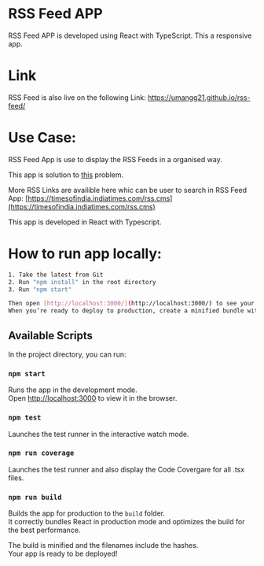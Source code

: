 # RSS Feed APP

RSS Feed APP is developed using React with TypeScript. This a responsive app.

# Link 

RSS Feed is also live on the following Link: https://umangg21.github.io/rss-feed/

# Use Case:

RSS Feed App is use to display the RSS Feeds in a organised way.

This app is solution to [this](assignment/assignment.md) problem.

More RSS Links are availible here whic can be user to search in RSS Feed App: [https://timesofindia.indiatimes.com/rss.cms](https://timesofindia.indiatimes.com/rss.cms)

This app is developed in React with Typescript.

# How to run app locally:

```sh
1. Take the latest from Git
2. Run "npm install" in the root directory
3. Run "npm start"

Then open [http://localhost:3000/](http://localhost:3000/) to see your app.<br>
When you’re ready to deploy to production, create a minified bundle with `npm run build`.
```

## Available Scripts

In the project directory, you can run:

### `npm start`

Runs the app in the development mode.<br>
Open [http://localhost:3000](http://localhost:3000) to view it in the browser.

### `npm test`

Launches the test runner in the interactive watch mode.<br>

### `npm run coverage`

Launches the test runner and also display the Code Covergare for all .tsx files.<br>

### `npm run build`

Builds the app for production to the `build` folder.<br>
It correctly bundles React in production mode and optimizes the build for the best performance.

The build is minified and the filenames include the hashes.<br>
Your app is ready to be deployed!
